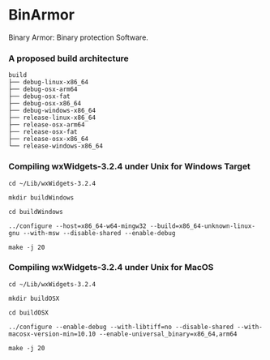 # BinArmor 
Binary Armor: Binary protection Software.

### A proposed build architecture
```
build
├── debug-linux-x86_64
├── debug-osx-arm64
├── debug-osx-fat
├── debug-osx-x86_64
├── debug-windows-x86_64
├── release-linux-x86_64
├── release-osx-arm64
├── release-osx-fat
├── release-osx-x86_64
└── release-windows-x86_64
```

### Compiling wxWidgets-3.2.4 under Unix for Windows Target
```
cd ~/Lib/wxWidgets-3.2.4
```

```
mkdir buildWindows
```

```
cd buildWindows
```

```
../configure --host=x86_64-w64-mingw32 --build=x86_64-unknown-linux-gnu --with-msw --disable-shared --enable-debug
```

```
make -j 20
```

### Compiling wxWidgets-3.2.4 under Unix for MacOS
```
cd ~/Lib/wxWidgets-3.2.4
```

```
mkdir buildOSX
```

```
cd buildOSX
```

```
../configure --enable-debug --with-libtiff=no --disable-shared --with-macosx-version-min=10.10 --enable-universal_binary=x86_64,arm64
```

```
make -j 20
```
